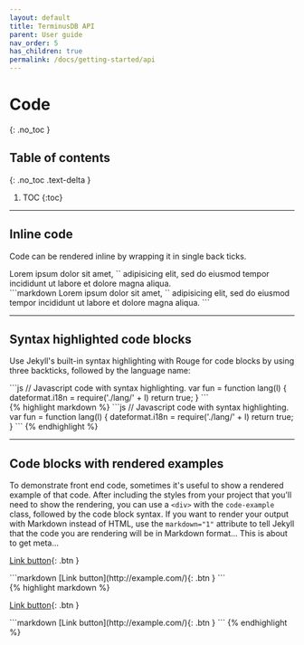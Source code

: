 ```yaml
---
layout: default
title: TerminusDB API
parent: User guide
nav_order: 5
has_children: true
permalink: /docs/getting-started/api
---
```


# Code
{: .no_toc }

## Table of contents
{: .no_toc .text-delta }

1. TOC
{:toc}

---

## Inline code

Code can be rendered inline by wrapping it in single back ticks.

<div class="code-example" markdown="1">
Lorem ipsum dolor sit amet, `<inline code snippet>` adipisicing elit, sed do eiusmod tempor incididunt ut labore et dolore magna aliqua.
</div>
```markdown
Lorem ipsum dolor sit amet, `<inline code snippet>` adipisicing elit, sed do eiusmod tempor incididunt ut labore et dolore magna aliqua.
```

---

## Syntax highlighted code blocks

Use Jekyll's built-in syntax highlighting with Rouge for code blocks by using three backticks, followed by the language name:

<div class="code-example" markdown="1">
```js
// Javascript code with syntax highlighting.
var fun = function lang(l) {
  dateformat.i18n = require('./lang/' + l)
  return true;
}
```
</div>
{% highlight markdown %}
```js
// Javascript code with syntax highlighting.
var fun = function lang(l) {
  dateformat.i18n = require('./lang/' + l)
  return true;
}
```
{% endhighlight %}

---

## Code blocks with rendered examples

To demonstrate front end code, sometimes it's useful to show a rendered example of that code. After including the styles from your project that you'll need to show the rendering, you can use a `<div>` with the `code-example` class, followed by the code block syntax. If you want to render your output with Markdown instead of HTML, use the `markdown="1"` attribute to tell Jekyll that the code you are rendering will be in Markdown format... This is about to get meta...

<div class="code-example" markdown="1">

<div class="code-example" markdown="1">

[Link button](http://example.com/){: .btn }

</div>
```markdown
[Link button](http://example.com/){: .btn }
```

</div>
{% highlight markdown %}
<div class="code-example" markdown="1">

[Link button](http://example.com/){: .btn }

</div>
```markdown
[Link button](http://example.com/){: .btn }
```
{% endhighlight %}
